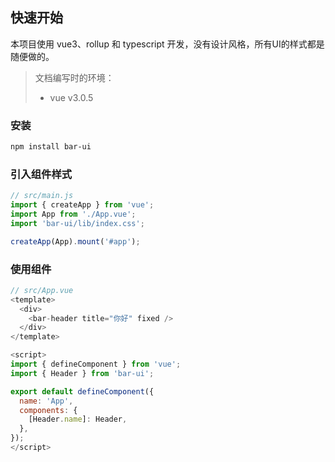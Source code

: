 ## 快速开始

本项目使用 vue3、rollup 和 typescript 开发，没有设计风格，所有UI的样式都是随便做的。

> 文档编写时的环境：
>
> - vue v3.0.5


### 安装

```bash
npm install bar-ui
```

### 引入组件样式

```js
// src/main.js
import { createApp } from 'vue';
import App from './App.vue';
import 'bar-ui/lib/index.css';

createApp(App).mount('#app');
```

### 使用组件

```js
// src/App.vue
<template>
  <div>
    <bar-header title="你好" fixed />
  </div>
</template>

<script>
import { defineComponent } from 'vue';
import { Header } from 'bar-ui';

export default defineComponent({
  name: 'App',
  components: {
    [Header.name]: Header,
  },
});
</script>
```
